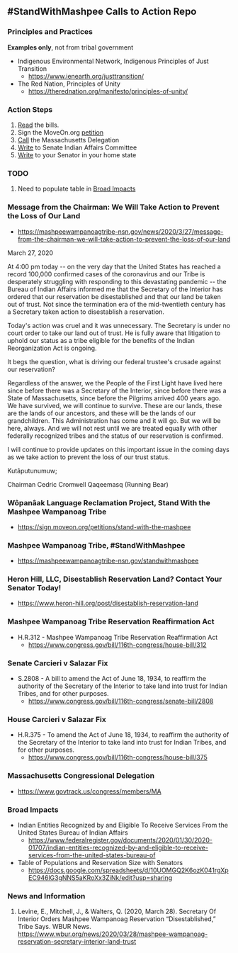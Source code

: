 ## &#35;StandWithMashpee Calls to Action Repo

### Principles and Practices
**Examples only**, not from tribal government
- Indigenous Environmental Network, Indigenous Principles of Just Transition
    - https://www.ienearth.org/justtransition/
- The Red Nation, Principles of Unity
    - https://therednation.org/manifesto/principles-of-unity/

### Action Steps

1. [Read](#mashpee-wampanoag-tribe-reservation-reaffirmation-act) the bills.
2. Sign the MoveOn.org [petition](https://sign.moveon.org/petitions/stand-with-the-mashpee?fbclid=IwAR3ywOVe0y54HxEbWhOL7J-NH4trvQaOhh-jK5noSlUPVqDAujNCZbld7h8)
3. [Call](https://www.govtrack.us/congress/members/MA) the Massachusetts Delegation
4. [Write](https://mashpeewampanoagtribe-nsn.gov/standwithmashpee) to Senate Indian Affairs Committee
5. [Write](https://www.heron-hill.org/post/disestablish-reservation-land) to your Senator in your home state

### TODO
1. Need to populate table in [Broad Impacts](#broad-impacts)

### Message from the Chairman: We Will Take Action to Prevent the Loss of Our Land
- https://mashpeewampanoagtribe-nsn.gov/news/2020/3/27/message-from-the-chairman-we-will-take-action-to-prevent-the-loss-of-our-land

March 27, 2020

At  4:00 pm today -- on the very day that the United States has reached a record 100,000 confirmed cases of the coronavirus and our Tribe is desperately struggling with responding to this devastating pandemic --  the Bureau of Indian Affairs informed me that the Secretary of the Interior has ordered that our reservation be disestablished and that our  land be taken out of trust.  Not since the termination era of the  mid-twentieth century has a Secretary taken action to disestablish a reservation.

Today's action was cruel and it was unnecessary. The Secretary is under no court order to take our land out of trust.  He is fully aware that litigation to uphold our status as a tribe eligible for the benefits of the Indian Reorganization Act is ongoing.

It begs the question, what is driving our federal trustee's crusade against our reservation?

Regardless of the answer, we the People of the First Light have lived here since before there was a Secretary of the Interior, since before there was a State of Massachusetts, since before the Pilgrims arrived 400 years  ago.  We have survived, we will continue to survive.  These are our lands, these are the lands of our ancestors, and these will be the lands of our grandchildren.  This Administration has come and it will go.  But we will be here, always.  And we will not rest until we are treated equally with other federally recognized tribes and the status of our reservation is confirmed.

I  will continue to provide updates on this important issue in the coming days as we take action to prevent the loss of our trust status.

Kutâputunumuw;

Chairman Cedric Cromwell
Qaqeemasq (Running Bear)

### Wôpanâak Language Reclamation Project, Stand With the Mashpee Wampanoag Tribe

- https://sign.moveon.org/petitions/stand-with-the-mashpee

### Mashpee Wampanoag Tribe, &#35;StandWithMashpee

- https://mashpeewampanoagtribe-nsn.gov/standwithmashpee

### Heron Hill, LLC, Disestablish Reservation Land? Contact Your Senator Today!

- https://www.heron-hill.org/post/disestablish-reservation-land

### Mashpee Wampanoag Tribe Reservation Reaffirmation Act

- H.R.312 - Mashpee Wampanoag Tribe Reservation Reaffirmation Act
    - https://www.congress.gov/bill/116th-congress/house-bill/312

### Senate Carcieri v Salazar Fix

- S.2808 - A bill to amend the Act of June 18, 1934, to reaffirm the authority of the Secretary of the Interior to take land into trust for Indian Tribes, and for other purposes.
    - https://www.congress.gov/bill/116th-congress/senate-bill/2808

### House Carcieri v Salazar Fix

- H.R.375 - To amend the Act of June 18, 1934, to reaffirm the authority of the Secretary of the Interior to take land into trust for Indian Tribes, and for other purposes.
    - https://www.congress.gov/bill/116th-congress/house-bill/375

### Massachusetts Congressional Delegation

- https://www.govtrack.us/congress/members/MA

### Broad Impacts

- Indian Entities Recognized by and Eligible To Receive Services From the United States Bureau of Indian Affairs
    - https://www.federalregister.gov/documents/2020/01/30/2020-01707/indian-entities-recognized-by-and-eligible-to-receive-services-from-the-united-states-bureau-of
- Table of Populations and Reservation Size with Senators
    - https://docs.google.com/spreadsheets/d/10UOMGQ2K6ozK041rgXpEC946lG3gNNS5aKRoXx3ZiNk/edit?usp=sharing
    
### News and Information
1. Levine, E., Mitchell, J., & Walters, Q. (2020, March 28). Secretary Of Interior Orders Mashpee Wampanoag Reservation “Disestablished,” Tribe Says. WBUR News. https://www.wbur.org/news/2020/03/28/mashpee-wampanoag-reservation-secretary-interior-land-trust
